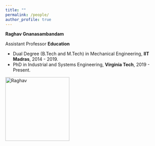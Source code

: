 ```yaml
---
title: ""
permalink: /people/
author_profile: true
---
```


**Raghav Gnanasambandam**

Assistant Professor 
**Education**
* Dual Degree (B.Tech and M.Tech) in Mechanical Engineering, <b>IIT Madras</b>, 2014 - 2019.
* PhD in Industrial and Systems Engineering, <b>Virginia Tech</b>, 2019 - Present.
<img src="http://raghavg97.github.io/images/DSC03082.jpg" alt="Raghav" width="200"/>


